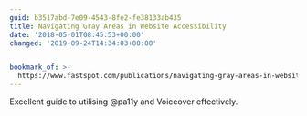 ```yaml
---
guid: b3517abd-7e09-4543-8fe2-fe38133ab435
title: Navigating Gray Areas in Website Accessibility
date: '2018-05-01T08:45:53+00:00'
changed: '2019-09-24T14:34:03+00:00'


bookmark_of: >-
  https://www.fastspot.com/publications/navigating-gray-areas-in-website-accessibility/
---
```



Excellent guide to utilising @pa11y and Voiceover effectively.
